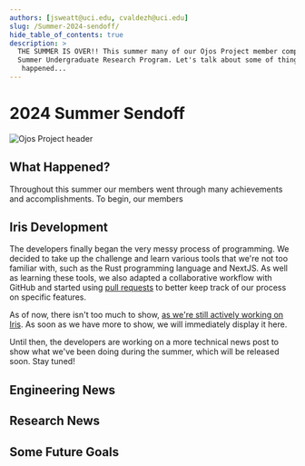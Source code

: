 ```yaml
---
authors: [jsweatt@uci.edu, cvaldezh@uci.edu]
slug: /Summer-2024-sendoff/
hide_table_of_contents: true
description: >
  THE SUMMER IS OVER!! This summer many of our Ojos Project member complete their
  Summer Undergraduate Research Program. Let's talk about some of things that
   happened...
---
```


# 2024 Summer Sendoff

<!-- markdownlint-disable MD026 -->
<!-- ^ disabled no-trailing-punctuation -->

![Ojos Project header](@site/static/images/header.png)

<!-- truncate -->

## What Happened?

Throughout this summer our members went through many achievements and
accomplishments. To begin, our members

## Iris Development

The developers finally began the very messy process of programming. We decided
to take up the challenge and learn various tools that we're not too familiar
with, such as the Rust programming language and NextJS. As well as learning
these tools, we also adapted a collaborative workflow with GitHub and started
using [pull requests](https://github.com/ojosproject/iris/pulls/) to better keep
track of our process on specific features.

As of now, there isn't too much to show, [as we're still actively working on
Iris](https://github.com/ojosproject/iris/commits/main/?since=2024-06-13&until=2024-09-15).
As soon as we have more to show, we will immediately display it here.

Until then, the developers are working on a more technical news post to show
what we've been doing during the summer, which will be released soon. Stay
tuned!

## Engineering News

<!-- I need to add
- [] the goasl I had for the summer
- [] what was able to be completed
- [] major changes to desing and workflow from plans
- [] Documentation, digital models, pcitures
-->

## Research News

<!-- Mai will neede to be consulted on this part of the news upate-->

## Some Future Goals

<!-- we need to write some of the news about goals we have for this fall and year
-[] specifically about the CHI competition and the taking over the URL -->
